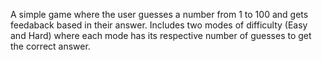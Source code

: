 A simple game where the user guesses a number from 1 to 100 and gets feedaback based in their answer. Includes two modes of difficulty (Easy and Hard) where each mode has its respective number of guesses to get the correct answer.
